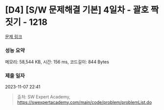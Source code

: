 # [D4] [S/W 문제해결 기본] 4일차 - 괄호 짝짓기 - 1218 

[문제 링크](https://swexpertacademy.com/main/code/problem/problemDetail.do?contestProbId=AV14eWb6AAkCFAYD) 

### 성능 요약

메모리: 58,544 KB, 시간: 156 ms, 코드길이: 844 Bytes

### 제출 일자

2023-11-07 22:41



> 출처: SW Expert Academy, https://swexpertacademy.com/main/code/problem/problemList.do